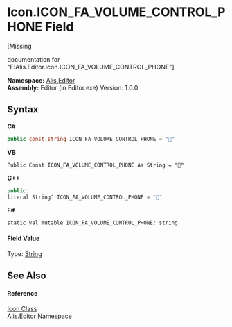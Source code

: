 # Icon.ICON_FA_VOLUME_CONTROL_PHONE Field
 

\[Missing <summary> documentation for "F:Alis.Editor.Icon.ICON_FA_VOLUME_CONTROL_PHONE"\]

**Namespace:**&nbsp;<a href="b150ade4-39de-a232-5f06-d3cdc1b2c538">Alis.Editor</a><br />**Assembly:**&nbsp;Editor (in Editor.exe) Version: 1.0.0

## Syntax

**C#**<br />
``` C#
public const string ICON_FA_VOLUME_CONTROL_PHONE = ""
```

**VB**<br />
``` VB
Public Const ICON_FA_VOLUME_CONTROL_PHONE As String = ""
```

**C++**<br />
``` C++
public:
literal String^ ICON_FA_VOLUME_CONTROL_PHONE = ""
```

**F#**<br />
``` F#
static val mutable ICON_FA_VOLUME_CONTROL_PHONE: string
```


#### Field Value
Type: <a href="https://docs.microsoft.com/dotnet/api/system.string" target="_blank">String</a>

## See Also


#### Reference
<a href="cc0f883c-67f8-f772-c6d7-a60b129f22a7">Icon Class</a><br /><a href="b150ade4-39de-a232-5f06-d3cdc1b2c538">Alis.Editor Namespace</a><br />